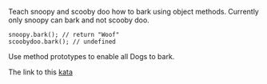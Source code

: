 Teach snoopy and scooby doo how to bark using object methods. Currently only snoopy can bark and not scooby doo.
```
snoopy.bark(); // return "Woof"
scoobydoo.bark(); // undefined
```
Use method prototypes to enable all Dogs to bark.  

The link to this [kata](https://www.codewars.com/kata/barking-mad/javascript)
